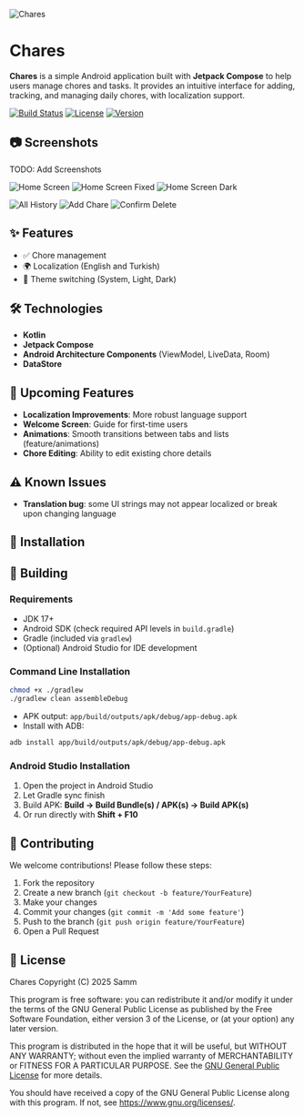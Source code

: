 ![Chares](.github/Chares.png)
# Chares

**Chares** is a simple Android application built with **Jetpack Compose** to help users manage chores and tasks.
It provides an intuitive interface for adding, tracking, and managing daily chores, with localization support.

[![Build Status](https://img.shields.io/badge/build-passing-brightgreen)](https://github.com/Ssmm8g/Chares)
[![License](https://img.shields.io/badge/license-GPL%20v3-blue.svg)](https://opensource.org/licenses/GPL-3.0)
[![Version](https://img.shields.io/badge/version-1.1.0-yellow.svg)](https://github.com/Samm8g/Chares/releases/latest)

## 📷 Screenshots
TODO: Add Screenshots 

![Home Screen](.github/screenshots/home_screen.png)
![Home Screen Fixed](.github/screenshots/home_screen_fixed.png)
![Home Screen Dark](.github/screenshots/home_screen_dark.png)

![All History](.github/screenshots/all_history_screen.png)
![Add Chare](.github/screenshots/add_chare_screen.png)
![Confirm Delete](.github/screenshots/confirm_delete_screen.png)

## ✨ Features
- ✅ Chore management
- 🌍 Localization (English and Turkish)
- 🎨 Theme switching (System, Light, Dark)

## 🛠 Technologies
- **Kotlin**
- **Jetpack Compose**
- **Android Architecture Components** (ViewModel, LiveData, Room)
- **DataStore**

## 📌 Upcoming Features
- **Localization Improvements**: More robust language support
- **Welcome Screen**: Guide for first-time users
- **Animations**: Smooth transitions between tabs and lists (feature/animations)
- **Chore Editing**: Ability to edit existing chore details

## ⚠️ Known Issues
- **Translation bug**: some UI strings may not appear localized or break upon changing language

## 🚀 Installation
## 🚀 Building

### Requirements
- JDK 17+
- Android SDK (check required API levels in `build.gradle`)
- Gradle (included via `gradlew`)
- (Optional) Android Studio for IDE development

### Command Line Installation

```bash
chmod +x ./gradlew
./gradlew clean assembleDebug
```

* APK output: `app/build/outputs/apk/debug/app-debug.apk`
* Install with ADB:

```bash
adb install app/build/outputs/apk/debug/app-debug.apk
```

### Android Studio Installation
1. Open the project in Android Studio
2. Let Gradle sync finish
3. Build APK: **Build → Build Bundle(s) / APK(s) → Build APK(s)**
4. Or run directly with **Shift + F10**

## 🤝 Contributing

We welcome contributions! Please follow these steps:
1. Fork the repository
2. Create a new branch (`git checkout -b feature/YourFeature`)
3. Make your changes
4. Commit your changes (`git commit -m 'Add some feature'`)
5. Push to the branch (`git push origin feature/YourFeature`)
6. Open a Pull Request


## 📜 License

Chares
Copyright (C) 2025 Samm

This program is free software: you can redistribute it and/or modify
it under the terms of the GNU General Public License as published by
the Free Software Foundation, either version 3 of the License, or
(at your option) any later version.

This program is distributed in the hope that it will be useful,
but WITHOUT ANY WARRANTY; without even the implied warranty of
MERCHANTABILITY or FITNESS FOR A PARTICULAR PURPOSE.  See the
[GNU General Public License](LICENSE) for more details.

You should have received a copy of the GNU General Public License
along with this program.  If not, see <https://www.gnu.org/licenses/>.
